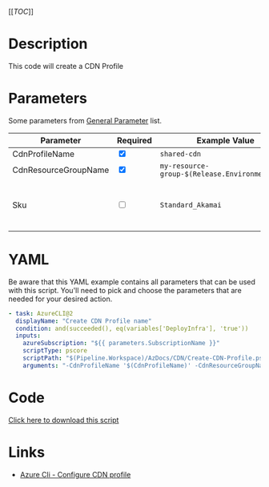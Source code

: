 [[_TOC_]]

# Description

This code will create a CDN Profile

# Parameters

Some parameters from [General Parameter](/Azure/Azure-CLI-Snippets) list.

| Parameter                                         | Required                        | Example Value                                  | Description                                                                                                                                                                                                               |
| ------------------------------------------------- | ------------------------------- | ---------------------------------------------- | ------------------------------------------------------------------------------------------------------------------------------------------------------------------------------------------------------------------------- |
| CdnProfileName                                    | <input type="checkbox" checked> | `shared-cdn`                                   | The name of the cdn profile.                                                                                                                                                       |
| CdnResourceGroupName                                 | <input type="checkbox" checked> | `my-resource-group-$(Release.EnvironmentName)` | The name of the resource group                                                                                                                                                          |
| Sku                                               | <input type="checkbox">         | `Standard_Akamai`                              | Sku options. Options are currently :  `Custom_Version`, `Premium_Verizon` `Standard_Akamai`, `Standard_ChinaCdn`,`Standard_Microsoft`,   `Standard_Verizon`                                                                                                                         |

# YAML

Be aware that this YAML example contains all parameters that can be used with this script. You'll need to pick and choose the parameters that are needed for your desired action.

```yaml
- task: AzureCLI@2
  displayName: "Create CDN Profile name"
  condition: and(succeeded(), eq(variables['DeployInfra'], 'true'))
  inputs:
    azureSubscription: "${{ parameters.SubscriptionName }}"
    scriptType: pscore
    scriptPath: "$(Pipeline.Workspace)/AzDocs/CDN/Create-CDN-Profile.ps1"
    arguments: "-CdnProfileName '$(CdnProfileName)' -CdnResourceGroupName '$(CdnResourceGroupName)' -Sku '$(Sku)'"
```

# Code

[Click here to download this script](../../../../src/CDN/CDN/Create-CDN-Profile.ps1)

# Links

- [Azure Cli - Configure CDN profile](https://docs.microsoft.com/en-us/cli/azure/cdn/profile?view=azure-cli-latest)
